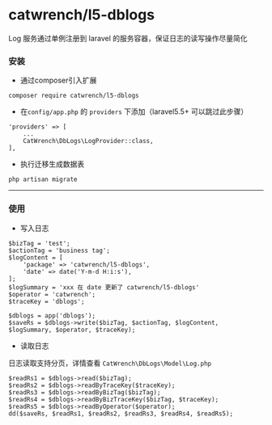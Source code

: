 # catwrench/l5-dblogs

Log 服务通过单例注册到 laravel 的服务容器，保证日志的读写操作尽量简化

### 安装
- 通过composer引入扩展
```
composer require catwrench/l5-dblogs
```

- 在`config/app.php` 的 `providers` 下添加（laravel5.5+ 可以跳过此步骤）
```
'providers' => [
    ...
    CatWrench\DbLogs\LogProvider::class,
],

```

- 执行迁移生成数据表
```
php artisan migrate
```

***

### 使用

- 写入日志
```
$bizTag = 'test';
$actionTag = 'business tag';
$logContent = [
    'package' => 'catwrench/l5-dblogs',
    'date' => date('Y-m-d H:i:s'),
];
$logSummary = 'xxx 在 date 更新了 catwrench/l5-dblogs'
$operator = 'catwrench';
$traceKey = 'dblogs';

$dblogs = app('dblogs');
$saveRs = $dblogs->write($bizTag, $actionTag, $logContent, $logSummary, $operator, $traceKey);

```

- 读取日志

日志读取支持分页，详情查看 `CatWrench\DbLogs\Model\Log.php`

```
$readRs1 = $dblogs->read($bizTag);
$readRs2 = $dblogs->readByTraceKey($traceKey);
$readRs3 = $dblogs->readByBizTag($bizTag);
$readRs4 = $dblogs->readByBizTraceKey($bizTag, $traceKey);
$readRs5 = $dblogs->readByOperator($operator);
dd($saveRs, $readRs1, $readRs2, $readRs3, $readRs4, $readRs5);
```




